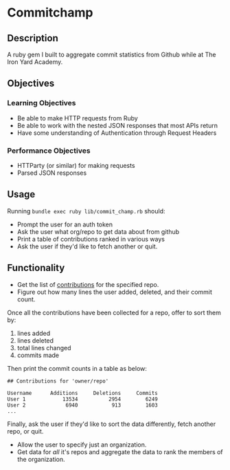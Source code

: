 # Commitchamp

## Description

A ruby gem I built to aggregate commit statistics from Github while at The Iron Yard Academy.

## Objectives

### Learning Objectives

* Be able to make HTTP requests from Ruby
* Be able to work with the nested JSON responses that most APIs return
* Have some understanding of Authentication through Request Headers

### Performance Objectives

* HTTParty (or similar) for making requests
* Parsed JSON responses

## Usage

Running `bundle exec ruby lib/commit_champ.rb` should:

* Prompt the user for an auth token
* Ask the user what org/repo to get data about from github
* Print a table of contributions ranked in various ways
* Ask the user if they'd like to fetch another or quit.

## Functionality

* Get the list of [contributions][contributors] for the specified repo.
* Figure out how many lines the user added, deleted, and their commit count.

[contributors]: https://developer.github.com/v3/repos/statistics/#contributors

Once all the contributions have been collected for a repo, offer to sort
them by:

1) lines added
2) lines deleted
3) total lines changed
4) commits made

Then print the commit counts in a table as below:

```
## Contributions for 'owner/repo'

Username      Additions     Deletions     Commits
User 1            13534          2954        6249
User 2             6940           913        1603
...
```

Finally, ask the user if they'd like to sort the data differently,
fetch another repo, or quit.

* Allow the user to specify just an organization. 
* Get data for *all* it's repos and aggregate the data to rank the members of the organization.

[members]: https://developer.github.com/v3/orgs/members/#public-members-list

